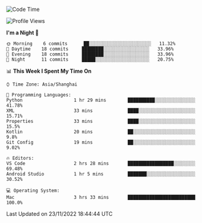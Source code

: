 <!--START_SECTION:waka-->
![Code Time](http://img.shields.io/badge/Code%20Time-23%20hrs%2018%20mins-blue)

![Profile Views](http://img.shields.io/badge/Profile%20Views-5-blue)

**I'm a Night 🦉** 

```text
🌞 Morning    6 commits      ██░░░░░░░░░░░░░░░░░░░░░░░   11.32% 
🌆 Daytime    18 commits     ████████░░░░░░░░░░░░░░░░░   33.96% 
🌃 Evening    18 commits     ████████░░░░░░░░░░░░░░░░░   33.96% 
🌙 Night      11 commits     █████░░░░░░░░░░░░░░░░░░░░   20.75%

```


📊 **This Week I Spent My Time On** 

```text
⌚︎ Time Zone: Asia/Shanghai

💬 Programming Languages: 
Python                   1 hr 29 mins        ██████████░░░░░░░░░░░░░░░   41.78% 
XML                      33 mins             ████░░░░░░░░░░░░░░░░░░░░░   15.71% 
Properties               33 mins             ████░░░░░░░░░░░░░░░░░░░░░   15.5% 
Kotlin                   20 mins             ██░░░░░░░░░░░░░░░░░░░░░░░   9.8% 
Git Config               19 mins             ██░░░░░░░░░░░░░░░░░░░░░░░   9.02%

🔥 Editors: 
VS Code                  2 hrs 28 mins       █████████████████░░░░░░░░   69.48% 
Android Studio           1 hr 5 mins         ███████░░░░░░░░░░░░░░░░░░   30.52%

💻 Operating System: 
Mac                      3 hrs 33 mins       █████████████████████████   100.0%

```


 Last Updated on 23/11/2022 18:44:44 UTC
<!--END_SECTION:waka-->